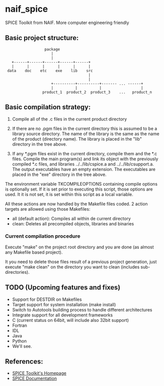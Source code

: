 # naif_spice
SPICE Toolkit from NAIF. More computer engineering friendly

## Basic project structure:

                      package
                         |
                         |
       +------+------+------+------+------+
       |      |      |      |      |      | 
     data    doc    etc    exe    lib    src
                                          |
                                          |
                         +----------+----------+------- ... ------+
                         |          |          |                  |
                     product_1  product_2  product_3    ...   product_n

## Basic compilation strategy:

1. Compile all of the .c files in the current product directory

2. If there are no .pgm files in the current directory this
   is assumed to be a library source directory.  The name
   of the library is the same as the name of the product 
   (directory name). The library is placed in the "lib" directory
   in the tree above.

3. If any *.pgm files exist in the current directory, compile 
   them and the *.c files. Compile the main program(s) and link
   its object with the previously compiled *.c files, and libraries
   ../../lib/cspice.a and ../../lib/csupport.a. The output 
   executables have an empty extension.  The executables are
   placed in the "exe" directory in the tree above.
         
The environment variable TKCOMPILEOPTIONS containing compile options 
is optionally set. If it is set prior to executing this script,
those options are used. It it is not set, it is set within this
script as a local variable.

All these actions are now handled by the Makefile files coded.
2 action targets are allowed using those Makefiles:
+ all (default action): Compiles all within de current directory
+ clean: Deletes all precompiled objects, libraries and binaries

### Current compilation procedure

Execute "make" on the project root directory and you are done (as
almost any Makefile based project).

It you need to delete those files result of a previous project
generation, just execute "make clean" on the directory you want
to clean (includes sub-directories).

## TODO (Upcoming features and fixes)

+ Support for DESTDIR on Makefiles
+ Target support for system installation (make install)
+ Switch to Autotools building process to handle different architectures
+ Integrate support for all development frameworks
 + C (current status on 64bit, will include also 32bit support)
 + Fortran
 + IDL
 + Java
 + Python
 + We'll see.

## References:

+ [SPICE Toolkit's Homepage](https://naif.jpl.nasa.gov/naif/toolkit.html "SPICE Toolkit's Homepage at NAIF")
+ [SPICE Documentation](https://naif.jpl.nasa.gov/naif/documentation.html "SPICE Documentation at NAIF")
